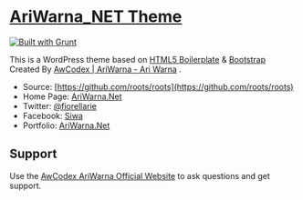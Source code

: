 # [AriWarna_NET Theme](https://ariwarna.net/)

[![Built with Grunt](https://cdn.gruntjs.com/builtwith.png)](http://gruntjs.com/)

This is a WordPress  theme based on [HTML5 Boilerplate](http://html5boilerplate.com/) & [Bootstrap](http://getbootstrap.com/) Created By [AwCodex | AriWarna - Ari Warna](https://www.ariwarna.net/) .

* Source: [https://github.com/roots/roots](https://github.com/roots/roots)
* Home Page: [AriWarna.Net](https://www.ariwarna.net/)
* Twitter: [@fiorellarie](https://twitter.com/fiorellarie)
* Facebook: [Siwa](http://facebook/com/awcodex/)
* Portfolio:  [AriWarna.Net](https://www.ariwarna.net/portfolio)

 

## Support

Use the [AwCodex AriWarna Official Website](https://www.ariwarna.net/blog/) to ask questions and get support.
